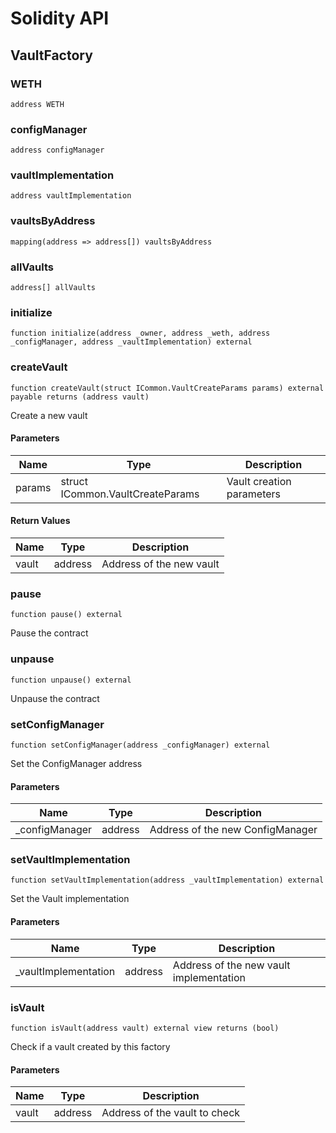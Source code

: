 # Solidity API

## VaultFactory

### WETH

```solidity
address WETH
```

### configManager

```solidity
address configManager
```

### vaultImplementation

```solidity
address vaultImplementation
```

### vaultsByAddress

```solidity
mapping(address => address[]) vaultsByAddress
```

### allVaults

```solidity
address[] allVaults
```

### initialize

```solidity
function initialize(address _owner, address _weth, address _configManager, address _vaultImplementation) external
```

### createVault

```solidity
function createVault(struct ICommon.VaultCreateParams params) external payable returns (address vault)
```

Create a new vault

#### Parameters

| Name | Type | Description |
| ---- | ---- | ----------- |
| params | struct ICommon.VaultCreateParams | Vault creation parameters |

#### Return Values

| Name | Type | Description |
| ---- | ---- | ----------- |
| vault | address | Address of the new vault |

### pause

```solidity
function pause() external
```

Pause the contract

### unpause

```solidity
function unpause() external
```

Unpause the contract

### setConfigManager

```solidity
function setConfigManager(address _configManager) external
```

Set the ConfigManager address

#### Parameters

| Name | Type | Description |
| ---- | ---- | ----------- |
| _configManager | address | Address of the new ConfigManager |

### setVaultImplementation

```solidity
function setVaultImplementation(address _vaultImplementation) external
```

Set the Vault implementation

#### Parameters

| Name | Type | Description |
| ---- | ---- | ----------- |
| _vaultImplementation | address | Address of the new vault implementation |

### isVault

```solidity
function isVault(address vault) external view returns (bool)
```

Check if a vault created by this factory

#### Parameters

| Name | Type | Description |
| ---- | ---- | ----------- |
| vault | address | Address of the vault to check |

